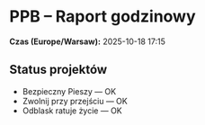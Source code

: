 # PPB – Raport godzinowy
**Czas (Europe/Warsaw):** 2025-10-18 17:15

## Status projektów
- Bezpieczny Pieszy — OK
- Zwolnij przy przejściu — OK
- Odblask ratuje życie — OK

